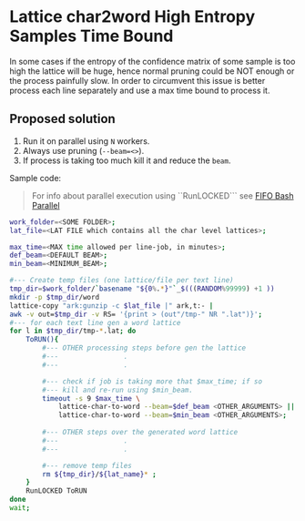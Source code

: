 Lattice char2word High Entropy Samples Time Bound
=================================================

In some cases if the entropy of the confidence matrix of some sample is too
high the lattice will be huge, hence normal pruning could be NOT enough or the 
process painfully slow. In order to circumvent this issue is better process each
line separately and use a max time bound to process it.

## Proposed solution
1. Run it on parallel using ``N`` workers.
2. Always use pruning (``--beam=<>``).
3. If process is taking too much kill it and reduce the ``beam``.

Sample code:

> For info about parallel execution using ``RunLOCKED``` see [FIFO Bash Parallel](bash_parallel.md)

```bash
work_folder=<SOME FOLDER>;
lat_file=<LAT FILE which contains all the char level lattices>;

max_time=<MAX time allowed per line-job, in minutes>;
def_beam=<DEFAULT BEAM>;
min_beam=<MINIMUM_BEAM>;

#--- Create temp files (one lattice/file per text line)
tmp_dir=$work_folder/`basename "${0%.*}"`_$(((RANDOM%99999) +1 ))
mkdir -p $tmp_dir/word
lattice-copy "ark:gunzip -c $lat_file |" ark,t:- | 
awk -v out=$tmp_dir -v RS= '{print > (out"/tmp-" NR ".lat")}';
#--- for each text line gen a word lattice
for l in $tmp_dir/tmp-*.lat; do
    ToRUN(){
        #--- OTHER processing steps before gen the lattice
        #---                .
        #---                .

        #--- check if job is taking more that $max_time; if so 
        #--- kill and re-run using $min_beam.
        timeout -s 9 $max_time \
            lattice-char-to-word --beam=$def_beam <OTHER_ARGUMENTS> || \
            lattice-char-to-word --beam=$min_beam <OTHER_ARGUMENTS>;
            
        #--- OTHER steps over the generated word lattice 
        #---                .
        #---                .

        #--- remove temp files
        rm ${tmp_dir}/${lat_name}* ;
    }   
    RunLOCKED ToRUN
done
wait;
```
